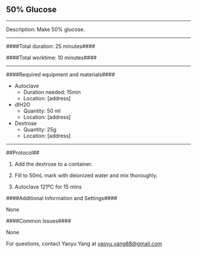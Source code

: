 50% Glucose
--------------
- - - - - - - - - - - - - - - - - - - - - - - - - - - - - - - - - - - - - - - - - - - -

Description: Make 50% glucose.
- - - - - - - - - - - - - - - - - - - - - - - - - - - - - - - - - - - - - - - - - - -
####Total duration: 25 minutes####

####Total worktime: 10 minutes####
- - - - - - - - - - - - - - - - - - - - - - - - - - - - - - - - - - - - - - - - - - -
####Required equipment and materials####

* Autoclave
    + Duration needed: 15min
    + Location: [address]
* dIH2O
    + Quantity: 50 ml
    + Location: [address]
* Dextrose
    + Quantity: 25g
    + Location: [address]

- - - - - - - - - - - - - - - - - - - - - - - - - - - - - - - - - - - - - - - - - - - - 
##Protocol##

1. Add the dextrose to a container.

2. Fill to 50mL mark with deionized water and mix thoroughly.

3. Autoclave 121ºC for 15 mins

####Additional Information and Settings####

None

####Common Issues####

None

For questions, contact Yaoyu Yang at yaoyu.yang88@gmail.com
